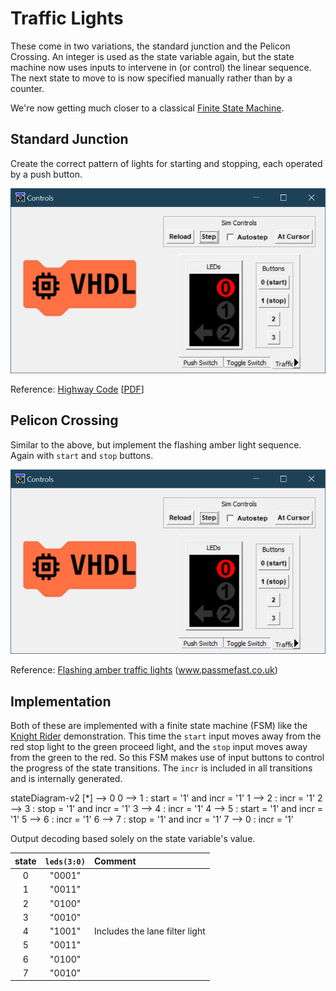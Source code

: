 # Traffic Lights

These come in two variations, the standard junction and the Pelicon Crossing. An integer is used as the state variable again, but the state machine now uses inputs to intervene in (or control) the linear sequence. The next state to move to is now specified manually rather than by a counter.

We're now getting much closer to a classical [Finite State Machine](https://en.wikipedia.org/wiki/Finite-state_machine).

## Standard Junction

Create the correct pattern of lights for starting and stopping, each operated by a push button.

![Traffic Lights](./images/sim_controls/traffic_lights_demo.gif)

Reference: [Highway Code](https://www.gov.uk/guidance/the-highway-code/light-signals-controlling-traffic) [[PDF](https://assets.publishing.service.gov.uk/media/560aa3f9e5274a036900001c/the-highway-code-light-signals-controlling-traffic.pdf)]

## Pelicon Crossing

Similar to the above, but implement the flashing amber light sequence. Again with `start` and `stop` buttons.

![Pelicon Crossing](./images/sim_controls/pelicon_crossing_demo.gif)

Reference: [Flashing amber traffic lights](https://www.passmefast.co.uk/resources/driving-advice/traffic-light-sequence-guide) (www.passmefast.co.uk)

## Implementation

Both of these are implemented with a finite state machine (FSM) like the [Knight Rider](knight_rider.md) demonstration. This time the `start` input moves away from the red stop light to the green proceed light, and the `stop` input moves away from the green to the red. So this FSM makes use of input buttons to control the progress of the state transitions. The `incr` is included in all transitions and is internally generated.

<div class="mermaid">
stateDiagram-v2
    [*] --> 0
    0 --> 1 : start = '1' and incr = '1'
    1 --> 2 : incr = '1'
    2 --> 3 : stop = '1' and incr = '1'
    3 --> 4 : incr = '1'
    4 --> 5 : start = '1' and incr = '1'
    5 --> 6 : incr = '1'
    6 --> 7 : stop = '1' and incr = '1'
    7 --> 0 : incr = '1'
</div>

Output decoding based solely on the state variable's value.

| state | `leds(3:0)` | Comment                        |
|:-----:|:-----------:|:-------------------------------|
|   0   |   "0001"    |                                |
|   1   |   "0011"    |                                |
|   2   |   "0100"    |                                |
|   3   |   "0010"    |                                |
|   4   |   "1001"    | Includes the lane filter light |
|   5   |   "0011"    |                                |
|   6   |   "0100"    |                                |
|   7   |   "0010"    |                                |
